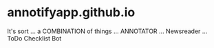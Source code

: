 # annotifyapp.github.io

It's sort ... a COMBINATION of things ... ANNOTATOR ... Newsreader ... ToDo Checklist Bot